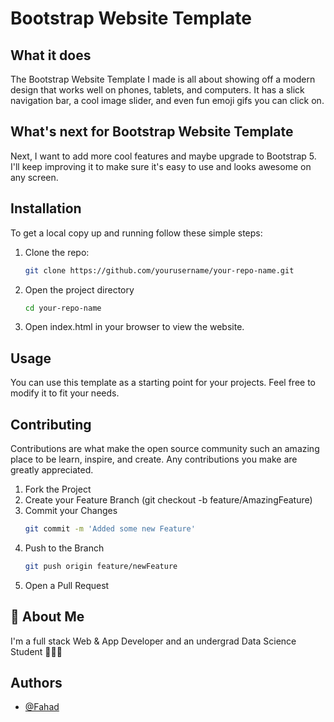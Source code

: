 # Bootstrap Website Template

## What it does

The Bootstrap Website Template I made is all about showing off a modern design that works well on phones, tablets, and computers. It has a slick navigation bar, a cool image slider, and even fun emoji gifs you can click on.

## What's next for Bootstrap Website Template

Next, I want to add more cool features and maybe upgrade to Bootstrap 5. I'll keep improving it to make sure it's easy to use and looks awesome on any screen.

## Installation

To get a local copy up and running follow these simple steps:

1. Clone the repo:
   ```sh
   git clone https://github.com/yourusername/your-repo-name.git
2. Open the project directory
   ```sh
   cd your-repo-name
3. Open index.html in your browser to view the website.

## Usage

You can use this template as a starting point for your projects. Feel free to modify it to fit your needs.

## Contributing

Contributions are what make the open source community such an amazing place to be learn, inspire, and create. Any contributions you make are greatly appreciated.

1. Fork the Project
2. Create your Feature Branch (git checkout -b feature/AmazingFeature)
3. Commit your Changes
   ```bash
   git commit -m 'Added some new Feature'
5. Push to the Branch
   ```bash
   git push origin feature/newFeature
   
6. Open a Pull Request

## 🚀 About Me
I'm a full stack Web & App Developer and an undergrad Data Science Student 👨‍💻🙌

## Authors

- [@Fahad](https://github.com/SyedFahad7)

